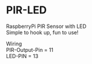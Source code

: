 # PIR-LED
RaspberryPi PIR Sensor with LED
<br>
Simple to hook up, fun to use!

Wiring
<br>
PIR-Output-Pin = 11
<br>
LED-PIN = 13
